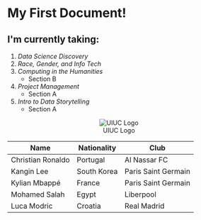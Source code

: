 # My First Document!

## I'm currently taking:
1. _Data Science Discovery_
2. _Race, Gender, and Info Tech_
3. _Computing in the Humanities_
   - Section B
5. _Project Management_
   - Section A 
5. _Intro to Data Storytelling_
   - Section A
 


<p align="center">
  <img src= "https://imgur.com/a/9KWG8cJ" alt="UIUC Logo"><BR>
  UIUC Logo
</p>



|Name             | Nationality | Club                |
|-----------------|-------------|---------------------|
|Christian Ronaldo| Portugal    |Al Nassar FC         |
|Kangin Lee       | South Korea | Paris Saint Germain |
|Kylian Mbappé    | France      | Paris Saint Germain |
|Mohamed Salah    | Egypt       | Liberpool           |
|Luca Modric      | Croatia     | Real Madrid         |

